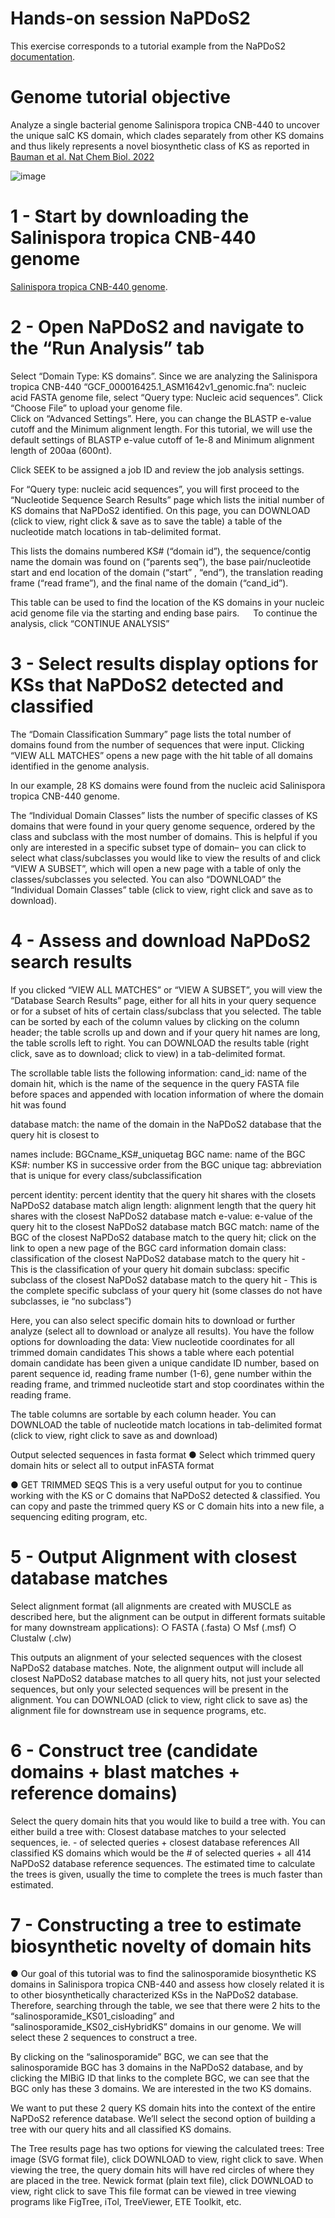 # Hands-on session NaPDoS2
This exercise corresponds to a tutorial example from the NaPDoS2 [documentation](https://npdomainseeker.sdsc.edu/napdos2/np2_documentation.pdf).

# Genome tutorial objective
Analyze a single bacterial genome Salinispora tropica CNB-440 to uncover the unique salC KS domain, which clades separately from other KS domains and thus likely represents a novel biosynthetic class of KS as reported in [Bauman et al. Nat Chem Biol. 2022](https://pmc.ncbi.nlm.nih.gov/articles/PMC9058210/)

![image](https://github.com/user-attachments/assets/565df2a7-240c-4553-a352-5950f2f7348e)

# 1 - Start by downloading the Salinispora tropica CNB-440 genome
  [Salinispora tropica CNB-440 genome](https://github.com/AdrianaRego/ShortCourseBioinformatics_BB4F/blob/main/GCF_000016425.1_ASM1642v1_genomic.fna). 
 
# 2 - Open NaPDoS2 and navigate to the “Run Analysis” tab

Select “Domain Type: KS domains”. Since we are analyzing the Salinispora tropica CNB-440 “GCF_000016425.1_ASM1642v1_genomic.fna”: nucleic acid FASTA genome file, select “Query type: Nucleic acid sequences”. 
Click “Choose File” to upload your genome file.  
Click on “Advanced Settings”. Here, you can change the BLASTP e-value cutoff and the Minimum alignment length. For this tutorial, we will use the default settings of BLASTP e-value cutoff of 1e-8 and Minimum alignment length of 200aa (600nt).

Click SEEK to be assigned a job ID and review the job analysis settings.

For “Query type: nucleic acid sequences”, you will first proceed to the “Nucleotide Sequence Search Results” page which lists the initial number of KS domains that NaPDoS2 identified. On this page, you can DOWNLOAD (click to view, right click & save as to save the table) a table of the nucleotide match locations in tab-delimited format.

This lists the domains numbered KS# (“domain id”), the sequence/contig name the domain was found on (“parents seq”), the base pair/nucleotide start and end location of the domain (“start” , “end”), the translation reading frame (“read frame”), and the final name of the domain (“cand_id”).

This table can be used to find the location of the KS domains in your nucleic acid genome file via the starting and ending base pairs.
 
To continue the analysis, click “CONTINUE ANALYSIS”
 
# 3 - Select results display options for KSs that NaPDoS2 detected and classified

The “Domain Classification Summary” page lists the total number of domains found from the number of sequences that were input. Clicking “VIEW ALL
MATCHES” opens a new page with the hit table of all domains identified in the genome analysis.

In our example, 28 KS domains were found from the nucleic acid Salinispora tropica CNB-440 genome.

The “Individual Domain Classes” lists the number of specific classes of KS domains that were found in your query genome sequence, ordered by the class and subclass with the most number of domains.
This is helpful if you only are interested in a specific subset type of domain– you can click to select what class/subclasses you would like to
view the results of and click “VIEW A SUBSET”, which will open a new page with a table of only the classes/subclasses you selected.
You can also “DOWNLOAD” the “Individual Domain Classes” table (click to view, right click and save as to download).

# 4 -  Assess and download NaPDoS2 search results
If you clicked “VIEW ALL MATCHES” or “VIEW A SUBSET”, you will view the “Database Search Results” page, either for all hits in your query sequence or for a subset of hits of certain class/subclass that you selected.
The table can be sorted by each of the column values by clicking on the column header; the table scrolls up and down and if your query hit names are long, the table scrolls left to right. You can DOWNLOAD the results table (right click, save as to download; click to view) in a tab-delimited format.

The scrollable table lists the following information:
cand_id: name of the domain hit, which is the name of the sequence in the query FASTA file before spaces and appended with location
information of where the domain hit was found

database match: the name of the domain in the NaPDoS2 database that the query hit is closest to

names include: BGCname_KS#_uniquetag
BGC name: name of the BGC
KS#: number KS in successive order from the BGC
unique tag: abbreviation that is unique for every class/subclassification

percent identity: percent identity that the query hit shares with the closets NaPDoS2 database match
align length: alignment length that the query hit shares with the closest NaPDoS2 database match
e-value: e-value of the query hit to the closest NaPDoS2 database match
BGC match: name of the BGC of the closest NaPDoS2 database match to the query hit; click on the link to open a new page of the BGC card information
domain class: classification of the closest NaPDoS2 database match to the query hit - This is the classification of your query hit
domain subclass: specific subclass of the closest NaPDoS2 database match to the query hit -  This is the complete specific subclass of your query hit (some classes do not have subclasses, ie “no subclass”)

Here, you can also select specific domain hits to download or further analyze (select all to download or analyze all results). You have the follow options for downloading the data:
View nucleotide coordinates for all trimmed domain candidates
This shows a table where each potential domain candidate has been given a unique candidate ID number, based on parent sequence id, reading frame number (1-6), gene number within the reading frame, and trimmed nucleotide start and stop coordinates within the reading frame.

The table columns are sortable by each column header. You can DOWNLOAD the table of nucleotide match locations in tab-delimited format (click to view, right click to save as and download)

Output selected sequences in fasta format
● Select which trimmed query domain hits or select all to output inFASTA format


●  GET TRIMMED SEQS
This is a very useful output for you to continue working with the KS or C domains that NaPDoS2 detected & classified. You can copy
and paste the trimmed query KS or C domain hits into a new file, a sequencing editing program, etc.

# 5 - Output Alignment with closest database matches
Select alignment format (all alignments are created with MUSCLE as described here, but the alignment can be output in different
formats suitable for many downstream applications):
○ FASTA (.fasta)
○ Msf (.msf)
○ Clustalw (.clw)

This outputs an alignment of your selected sequences with the closest NaPDoS2 database matches. Note, the alignment output
will include all closest NaPDoS2 database matches to all query hits, not just your selected sequences, but only your selected
sequences will be present in the alignment.
You can DOWNLOAD (click to view, right click to save as) the alignment file for downstream use in sequence programs, etc.

# 6 -  Construct tree (candidate domains + blast matches + reference domains)
Select the query domain hits that you would like to build a tree with. You can either build a tree with: 
Closest database matches to your selected sequences, ie. - of selected queries + closest database references
All classified KS domains which would be the # of selected queries + all 414 NaPDoS2 database reference sequences.
The estimated time to calculate the trees is given, usually the time to complete the trees is much faster than estimated.


# 7 - Constructing a tree to estimate biosynthetic novelty of domain hits
● Our goal of this tutorial was to find the salinosporamide biosynthetic KS domains in Salinispora tropica CNB-440 and assess how closely related it is to other biosynthetically characterized KSs in the NaPDoS2 database.
Therefore, searching through the table, we see that there were 2 hits to the “salinosporamide_KS01_cisloading” and “salinosporamide_KS02_cisHybridKS”
domains in our genome. We will select these 2 sequences to construct a tree.

By clicking on the “salinosporamide” BGC, we can see that the salinosporamide BGC has 3 domains in the NaPDoS2 database, and by clicking the MIBiG ID that links to the complete BGC, we can see that the BGC only has these 3 domains. We are interested in the two KS domains.

We want to put these 2 query KS domain hits into the context of the entire NaPDoS2 reference database. We’ll select the second option of building a tree with our query hits and all classified KS domains.

The Tree results page has two options for viewing the calculated trees:
Tree image (SVG format file), click DOWNLOAD to view, right click to save.
When viewing the tree, the query domain hits will have red circles of where they are placed in the tree.
Newick format (plain text file), click DOWNLOAD to view, right click to save
This file format can be viewed in tree viewing programs like FigTree, iTol, TreeViewer, ETE Toolkit, etc.


